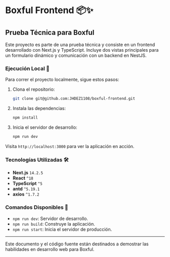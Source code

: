 # Boxful Frontend 📦✨

## Prueba Técnica para Boxful

Este proyecto es parte de una prueba técnica y consiste en un frontend desarrollado con Next.js y TypeScript. Incluye dos vistas principales para un formulario dinámico y comunicación con un backend en NestJS.

### Ejecución Local 🚀

Para correr el proyecto localmente, sigue estos pasos:

1. Clona el repositorio:
   ```bash
   git clone git@github.com:JHDEZ1108/boxful-frontend.git
   ```
2. Instala las dependencias:
   ```bash
   npm install
   ```
3. Inicia el servidor de desarrollo:
   ```bash
   npm run dev
   ```

Visita `http://localhost:3000` para ver la aplicación en acción.

### Tecnologías Utilizadas 🛠

- **Next.js** `14.2.5`
- **React** `^18`
- **TypeScript** `^5`
- **antd** `^5.19.1`
- **axios** `^1.7.2`

### Comandos Disponibles 📜

- `npm run dev`: Servidor de desarrollo.
- `npm run build`: Construye la aplicación.
- `npm run start`: Inicia el servidor de producción.

---

Este documento y el código fuente están destinados a demostrar las habilidades en desarrollo web para Boxful.
